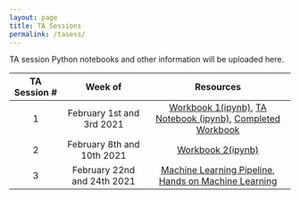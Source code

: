 ```yaml
---
layout: page
title: TA Sessions
permalink: /tasess/
---
```


TA session Python notebooks and other information will be uploaded here. 

| TA Session #                       | Week of         |  Resources             
|:---------------------------:|:------------:|:-------------------:
|1 |February 1st and 3rd 2021 | [Workbook 1(ipynb)](/data/Lab1_workbook.ipynb), [TA Notebook (ipynb)](/data/TA_session_week_2.ipynb), [Completed Workbook](https://colab.research.google.com/drive/1yNUEBtl-TRUcdUVA2SFJ9y1F_irTCrJn?usp=sharing)
|2 |February 8th and 10th 2021 | [Workbook 2(ipynb)](/data/BME548L_lab2.ipynb)
|3 |February 22nd and 24th 2021 | [Machine Learning Pipeline](/tasess/ml_pipeline_F20.pdf), [Hands on Machine Learning](/data/BME_548L_Lab4.ipynb)


<!--
|1 |August 24th and 26th 2020 | [Workbook 1(ipynb)](/data/Lab1_workbook.ipynb), [TA Notebook (ipynb)](/data/TA_session_week_2.ipynb)
|2 |August 31st and Sept 2nd 2020 | [Workbook 2(ipynb)](/data/BME548L_lab2.ipynb)
|3 |Sept 7th and 9th 2020 | [Machine Learning Pipeline](/tasess/ml_pipeline_F20.pdf)
|4 |Sept 14th and 16th 2020| [Hands on Machine Learning](/data/BME_548L_Lab4.ipynb)
|5 |Sept 21st and 23rd 2020| [Neural Networks in Depth](/tasess/BME_548L_Lab5.ipynb), [Completed Notebook](https://colab.research.google.com/drive/1rn2Ov4bs9NL-xcUXVQloukPZHVImM--w?usp=sharing)
|6 |Sept 28th and 30th 2020| [Convolutional Neural Networks](/data/BME_548L_lab6.ipynb), [Completed Notebook](https://colab.research.google.com/drive/1cSnY8fhXosGBSCA1tsmmEyDda91vazx8?usp=sharing)
|7 |Oct 5th and 7th 2020| [Established Architectures](/data/BME_548L_lab_7.ipynb), [Completed Notebook](https://colab.research.google.com/drive/19dOMN_-tS98oT2RQ51-bpF-204wyFO6S?usp=sharing)
|8 |Oct 12th and 14th 2020| [Custom Layers](/data/BME_548L_Lab8.ipynb), [Completed Notebook](https://colab.research.google.com/drive/1vNC66jq3WueXN8t2jwRl-4Ww25Y1Effk?usp=sharing)
|9 |Oct 19th and 21st 2020| [Beyond Image Classification](/data/BME_548L_Lab9.ipynb), [Completed Notebook](https://colab.research.google.com/drive/1w1ZHFR6r-zpMc5rOot-9AyN4hv8B6bGy?usp=sharing)
|10| Oct 26th and 28th 2020| [Unsupervised Learning](/data/BME_548L_Lab10.ipynb), [Completed Notebook](https://colab.research.google.com/drive/1qKaGg-rHVSuYy7np_B1Ii7-GLL3he_ry?usp=sharing)
|11| Nov 2nd and 4th 2020| [Physical Layers](/data/BME_548L_Lab11.ipynb)
|12| Nov 9th and 11th 2020| [Eager Mode + Probability](/data/BME_548L_Lab12.ipynb)
-->

<!--
| TA Session #                       | Week of         |  Resources             
|:---------------------------:|:------------:|:-------------------:
|1-2|27 January and 3 February 2020|[Notebook 1(ipynb)](/tasess/TAsess1and2.ipynb), [Notebook 2(ipynb)](/tasess/ClassesInPython.ipynb)
|3|10 February 2020|[Slides](/tasess/MachineLearningPipeline.pdf)
|6|14 October 2019| [Notebook (ipynb)](/tasess/keras_intro_TA_session.ipynb)
|7|21 October 2019| [Notebook (ipynb)](/tasess/TAsessoct21.ipynb)
|8|28 October 2019| [Notebook (ipynb)](/tasess/low_level_ta_sess.ipynb)
|9|07 November 2019| [Notebook (ipynb)](/tasess/Comparing_incoherent_vs_coherent_imaging.ipynb)
-->
